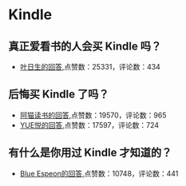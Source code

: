 #  Kindle 
## 真正爱看书的人会买 Kindle 吗？
- [叶日生的回答](https://www.zhihu.com/question/27958747/answer/39673734),点赞数：25331，评论数：434
## 后悔买 Kindle 了吗？
- [阿猫读书的回答](https://www.zhihu.com/question/28814096/answer/297097791),点赞数：19570，评论数：965
- [YUE悦的回答](https://www.zhihu.com/question/28814096/answer/812689986),点赞数：17597，评论数：724
## 有什么是你用过 Kindle 才知道的？
- [Blue Espeon的回答](https://www.zhihu.com/question/310356935/answer/604481896),点赞数：10748，评论数：441
